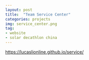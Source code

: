 ```yaml
---
layout: post
title:  "Team Service Center"
categories: projects
img: service_center.png
tag:
- website
- solar decathlon china
---
```


<div class="center">
	<a class="btn btn-sm btn-primary" href="https://lucaslionline.github.io/service/" target="_blank">https://lucaslionline.github.io/service/</a>
</div>